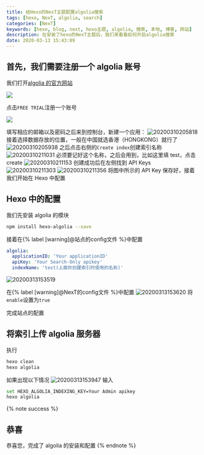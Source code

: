 ```yaml
---
title: 给Hexo的NexT主题配置algolia搜索
tags: [hexo, NexT, algolia, search]
categories: [NexT]
keywords: [hexo, blog, next, hexo主题, algolia, 搜索, 本地, 博客, 网站]
description: 在安装了hexo的NexT主题后，我们来看看如何开启algolia搜索
date: 2020-03-13 15:43:09
---
```


## 首先，我们需要注册一个 algolia 账号

我们打开[algolia 的官方网站](https://www.algolia.com/)

![](https://cdn.bmyjacks.io/img/20200310184600.png?x-oss-process=style/style)

点击`FREE TRIAL`注册一个账号

![](https://cdn.bmyjacks.io/img/20200310205536.png?x-oss-process=style/style)

填写相应的邮箱以及密码之后来到控制台，新建一个应用：
![20200310205818](https://cdn.bmyjacks.io/img/20200310205818.png?x-oss-process=style/style)
接着选择数据存放的位置，一般在中国就选香港（HONGKONG）就行了
![20200310205938](https://cdn.bmyjacks.io/img/20200310205938.png?x-oss-process=style/style)
之后点击右侧的`Create index`创建索引名称
![20200310211031](https://cdn.bmyjacks.io/img/20200310211031.png?x-oss-process=style/style)
必须要记好这个名称，之后会用到，比如这里填 test，点击 create
![20200310211153](https://cdn.bmyjacks.io/img/20200310211153.png?x-oss-process=style/style)
创建成功后在左侧找到 API Keys
![20200310211303](https://cdn.bmyjacks.io/img/20200310211303.png?x-oss-process=style/style)
![20200310211356](https://cdn.bmyjacks.io/img/20200310211356.png?x-oss-process=style/style)
将图中所示的 API Key 保存好，接着我们开始在 Hexo 中配置

## Hexo 中的配置

我们先安装 algolia 的模块

```bash
npm install hexo-algolia --save
```

接着在{% label [warning]@站点的config文件 %}中配置

```yml
algolia:
  applicationID: 'Your applicationID'
  apiKey: 'Your Search-Only apikey'
  indexName: 'test(上面你创建索引时使用的名称)'

```

![20200313153519](https://cdn.bmyjacks.io/img/20200313153519.png?x-oss-process=style/style)

在{% label [warning]@NexT的config文件 %}中配置
![20200313153620](https://cdn.bmyjacks.io/img/20200313153620.png?x-oss-process=style/style)
将`enable`设置为`true`

完成站点的配置

## 将索引上传 algolia 服务器

执行

```bash
hexo clean
hexo algolia
```

如果出现以下情况
![20200313153947](https://cdn.bmyjacks.io/img/20200313153947.png?x-oss-process=style/style)
输入

```bash
set HEXO_ALGOLIA_INDEXING_KEY=Your Admin apikey
hexo algolia
```

{% note success %}

## 恭喜

恭喜您，完成了 algolia 的安装和配置
{% endnote %}
